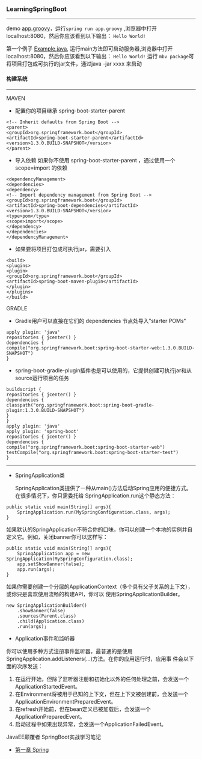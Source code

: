 ### LearningSpringBoot
-----
demo [app.groovy](src/main/java/app.groovy "app.groovy")，运行`spring run app.groovy` ,浏览器中打开localhost:8080，然后你应该看到以下输出：
`Hello World!`

第一个例子 [Example.java](firstexample/src/main/java/Example.java "Example"),
运行main方法即可启动服务器,浏览器中打开localhost:8080，然后你应该看到以下输出： `Hello World!`
运行 `mbv package`可将项目打包成可执行的jar文件，通过java -jar xxxx 来启动

#### 构建系统
-----
MAVEN
*  配置你的项目继承 spring-boot-starter-parent
```
<!-- Inherit defaults from Spring Boot -->
<parent>
<groupId>org.springframework.boot</groupId>
<artifactId>spring-boot-starter-parent</artifactId>
<version>1.3.0.BUILD-SNAPSHOT</version>
</parent>
```
* 导入依赖 如果你不使用 spring-boot-starter-parent  ，通过使用一个 scope=import  的依赖
```
<dependencyManagement>
<dependencies>
<dependency>
<!-- Import dependency management from Spring Boot -->
<groupId>org.springframework.boot</groupId>
<artifactId>spring-boot-dependencies</artifactId>
<version>1.3.0.BUILD-SNAPSHOT</version>
<type>pom</type>
<scope>import</scope>
</dependency>
</dependencies>
</dependencyManagement>
```
* 如果要将项目打包成可执行jar，需要引入
```
<build>
<plugins>
<plugin>
<groupId>org.springframework.boot</groupId>
<artifactId>spring-boot-maven-plugin</artifactId>
</plugin>
</plugins>
</build>
```
    
GRADLE
 * Gradle用户可以直接在它们的 dependencies  节点处导入”starter POMs“
 `````
apply plugin: 'java'
repositories { jcenter() }
dependencies {
compile("org.springframework.boot:spring-boot-starter-web:1.3.0.BUILD-SNAPSHOT")
}
`````
* spring-boot-gradle-plugin插件也是可以使用的，它提供创建可执行jar和从source运行项目的任务
```
buildscript {
repositories { jcenter() }
dependencies {
classpath("org.springframework.boot:spring-boot-gradle-plugin:1.3.0.BUILD-SNAPSHOT")
}
}
apply plugin: 'java'
apply plugin: 'spring-boot'
repositories { jcenter() }
dependencies {
compile("org.springframework.boot:spring-boot-starter-web")
testCompile("org.springframework.boot:spring-boot-starter-test")
}
```
------
* SpringApplication类
   
   
    SpringApplication类提供了一种从main()方法启动Spring应用的便捷方式。在很多情况下，你只需委托给
    SpringApplication.run这个静态方法：
````
public static void main(String[] args){
    SpringApplication.run(MySpringConfiguration.class, args);
}
````
如果默认的SpringApplication不符合你的口味，你可以创建一个本地的实例并自定义它。例如，关闭banner你可以这样写：
````
public static void main(String[] args){
    SpringApplication app = new SpringApplication(MySpringConfiguration.class);
    app.setShowBanner(false);
    app.run(args);
}
````
如果你需要创建一个分层的ApplicationContext（多个具有父子关系的上下文），或你只是喜欢使用流畅的构建API，你可以
使用SpringApplicationBuilder。
```
new SpringApplicationBuilder()
    .showBanner(false)
    .sources(Parent.class)
    .child(Application.class)
    .run(args);
```

* Application事件和监听器

你可以使用多种方式注册事件监听器，最普通的是使用SpringApplication.addListeners(…)方法。在你的应用运行时，应用事
件会以下面的次序发送：
1. 在运行开始，但除了监听器注册和初始化以外的任何处理之前，会发送一个ApplicationStartedEvent。
2. 在Environment将被用于已知的上下文，但在上下文被创建前，会发送一个ApplicationEnvironmentPreparedEvent。
3. 在refresh开始前，但在bean定义已被加载后，会发送一个ApplicationPreparedEvent。
4. 启动过程中如果出现异常，会发送一个ApplicationFailedEvent。


JavaEE颠覆者 SpringBoot实战学习笔记
- [第一章 Spring](LearningSpring/Node.md)




    


